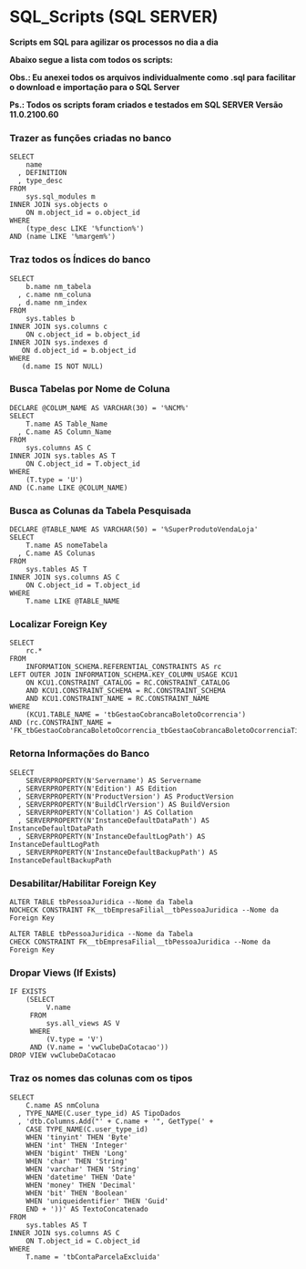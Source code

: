 # SQL_Scripts (SQL SERVER)

**Scripts em SQL para agilizar os processos no dia a dia**

**Abaixo segue a lista com todos os scripts:**

**Obs.: Eu anexei todos os arquivos individualmente como .sql para facilitar o download e importação para o SQL Server**

**Ps.: Todos os scripts foram criados e testados em SQL SERVER Versão 11.0.2100.60**


### Trazer as funções criadas no banco
```
SELECT
    name
  , DEFINITION
  , type_desc
FROM
    sys.sql_modules m
INNER JOIN sys.objects o
    ON m.object_id = o.object_id
WHERE
    (type_desc LIKE '%function%')
AND (name LIKE '%margem%')
```


### Traz todos os Índices do banco
```
SELECT
    b.name nm_tabela
  , c.name nm_coluna
  , d.name nm_index
FROM
    sys.tables b
INNER JOIN sys.columns c
    ON c.object_id = b.object_id
INNER JOIN sys.indexes d
   ON d.object_id = b.object_id
WHERE
   (d.name IS NOT NULL)
```


### Busca Tabelas por Nome de Coluna
```
DECLARE @COLUM_NAME AS VARCHAR(30) = '%NCM%'
SELECT
    T.name AS Table_Name
  , C.name AS Column_Name
FROM
    sys.columns AS C
INNER JOIN sys.tables AS T
    ON C.object_id = T.object_id
WHERE
    (T.type = 'U')
AND (C.name LIKE @COLUM_NAME)
```


### Busca as Colunas da Tabela Pesquisada
```
DECLARE @TABLE_NAME AS VARCHAR(50) = '%SuperProdutoVendaLoja'
SELECT
    T.name AS nomeTabela
  , C.name AS Colunas
FROM
    sys.tables AS T
INNER JOIN sys.columns AS C
    ON C.object_id = T.object_id
WHERE
    T.name LIKE @TABLE_NAME
```


### Localizar Foreign Key
```
SELECT
    rc.*
FROM
    INFORMATION_SCHEMA.REFERENTIAL_CONSTRAINTS AS rc
LEFT OUTER JOIN INFORMATION_SCHEMA.KEY_COLUMN_USAGE KCU1
    ON KCU1.CONSTRAINT_CATALOG = RC.CONSTRAINT_CATALOG
    AND KCU1.CONSTRAINT_SCHEMA = RC.CONSTRAINT_SCHEMA
    AND KCU1.CONSTRAINT_NAME = RC.CONSTRAINT_NAME
WHERE
    (KCU1.TABLE_NAME = 'tbGestaoCobrancaBoletoOcorrencia')
AND (rc.CONSTRAINT_NAME = 'FK_tbGestaoCobrancaBoletoOcorrencia_tbGestaoCobrancaBoletoOcorrenciaTipo')
```


### Retorna Informações do Banco
```
SELECT
    SERVERPROPERTY(N'Servername') AS Servername
  , SERVERPROPERTY(N'Edition') AS Edition
  , SERVERPROPERTY(N'ProductVersion') AS ProductVersion
  , SERVERPROPERTY(N'BuildClrVersion') AS BuildVersion
  , SERVERPROPERTY(N'Collation') AS Collation
  , SERVERPROPERTY(N'InstanceDefaultDataPath') AS InstanceDefaultDataPath
  , SERVERPROPERTY(N'InstanceDefaultLogPath') AS InstanceDefaultLogPath
  , SERVERPROPERTY(N'InstanceDefaultBackupPath') AS InstanceDefaultBackupPath
```


### Desabilitar/Habilitar Foreign Key
```
ALTER TABLE tbPessoaJuridica --Nome da Tabela
NOCHECK CONSTRAINT FK__tbEmpresaFilial__tbPessoaJuridica --Nome da Foreign Key

ALTER TABLE tbPessoaJuridica --Nome da Tabela
CHECK CONSTRAINT FK__tbEmpresaFilial__tbPessoaJuridica --Nome da Foreign Key
```


### Dropar Views (If Exists)
```
IF EXISTS
	(SELECT
	     V.name
	 FROM
	     sys.all_views AS V
	 WHERE
	     (V.type = 'V')
	 AND (V.name = 'vwClubeDaCotacao'))
DROP VIEW vwClubeDaCotacao
```


### Traz os nomes das colunas com os tipos
```
SELECT
    C.name AS nmColuna
  , TYPE_NAME(C.user_type_id) AS TipoDados
  , 'dtb.Columns.Add("' + C.name + '", GetType(' + 
	CASE TYPE_NAME(C.user_type_id) 
	WHEN 'tinyint' THEN 'Byte'
	WHEN 'int' THEN 'Integer'
	WHEN 'bigint' THEN 'Long'
	WHEN 'char' THEN 'String'
	WHEN 'varchar' THEN 'String'
	WHEN 'datetime' THEN 'Date'
	WHEN 'money' THEN 'Decimal'
	WHEN 'bit' THEN 'Boolean'
	WHEN 'uniqueidentifier' THEN 'Guid'
	END + '))' AS TextoConcatenado
FROM
    sys.tables AS T
INNER JOIN sys.columns AS C
    ON T.object_id = C.object_id
WHERE
    T.name = 'tbContaParcelaExcluida'
```
